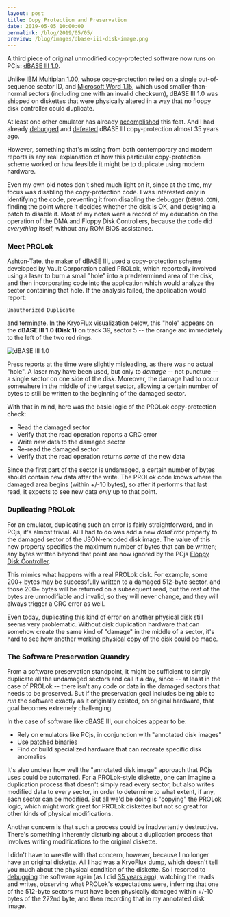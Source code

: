 ```yaml
---
layout: post
title: Copy Protection and Preservation
date: 2019-05-05 10:00:00
permalink: /blog/2019/05/05/
preview: /blog/images/dbase-iii-disk-image.png
---
```


A third piece of original unmodified copy-protected software now runs on PCjs:
[dBASE III 1.0](/software/pcx86/app/other/dbase3/1.0/).

Unlike [IBM Multiplan 1.00](/software/pcx86/app/ibm/multiplan/1.00/), whose copy-protection relied on a
single out-of-sequence sector ID, and [Microsoft Word 1.15](/software/pcx86/app/microsoft/word/1.15/), which
used smaller-than-normal sectors (including one with an invalid checksum), dBASE III 1.0 was shipped on
diskettes that were physically altered in a way that no floppy disk controller could duplicate.

At least one other emulator has already [accomplished](https://forum.winworldpc.com/discussion/9472/software-spotlight-dbase-iii-r1-0)
this feat.  And I had already [debugged](/documents/pcjs/programming/1984-09-16--DBASE_III_DEBUG.pdf)
and [defeated](/documents/pcjs/programming/1984-09-25--DBASE_III_PATCH.pdf) dBASE III copy-protection
almost 35 years ago.

However, something that's missing from both contemporary and modern reports is any real
explanation of how this particular copy-protection scheme worked or how feasible it might be to duplicate
using modern hardware.

Even my own old notes don't shed much light on it, since at the time, my focus
was disabling the copy-protection code.  I was interested only in identifying
the code, preventing it from disabling the debugger (`DEBUG.COM`), finding the point
where it decides whether the disk is OK, and designing a patch to disable it.
Most of my notes were a record of my education on the operation of the DMA and Floppy
Disk Controllers, because the code did *everything* itself, without any ROM BIOS assistance.

### Meet PROLok

Ashton-Tate, the maker of dBASE III, used a copy-protection scheme developed by Vault Corporation called
PROLok, which reportedly involved using a laser to burn a small "hole" into a predetermined area of the disk,
and then incorporating code into the application which would analyze the sector containing that hole.  If the
analysis failed, the application would report:

    Unauthorized Duplicate

and terminate.  In the KryoFlux visualization below, this "hole" appears on the **dBASE III 1.0 (Disk 1)**
on track 39, sector 5 -- the orange arc immediately to the left of the two red rings.

![dBASE III 1.0](/blog/images/dbase-iii-disk-image.png)

Press reports at the time were slightly misleading, as there was no actual "hole".  A laser may have
been used, but only to *damage* -- not puncture -- a single sector on one side of the disk.  Moreover, the
damage had to occur somewhere in the middle of the target sector, allowing a certain number of bytes to
still be written to the beginning of the damaged sector.

With that in mind, here was the basic logic of the PROLok copy-protection check:

- Read the damaged sector
- Verify that the read operation reports a CRC error
- Write *new* data to the damaged sector
- Re-read the damaged sector
- Verify that the read operation returns *some* of the new data

Since the first part of the sector is undamaged, a certain number of bytes should contain new data after
the write.  The PROLok code knows where the damaged area begins (within +/-10 bytes), so after it performs that
last read, it expects to see new data *only* up to that point.

### Duplicating PROLok

For an emulator, duplicating such an error is fairly straightforward, and in PCjs, it's almost trivial.
All I had to do was add a new *dataError* property to the damaged sector of the JSON-encoded disk image.  The
value of this new property specifies the maximum number of bytes that can be written; any bytes written
beyond that point are now ignored by the PCjs [Floppy Disk Controller](/machines/pcx86/lib/fdc.js).

This mimics what happens with a real PROLok disk.  For example, some 200+ bytes may be successfully written
to a damaged 512-byte sector, and those 200+ bytes will be returned on a subsequent read, but the rest of the bytes
are unmodifiable and invalid, so they will never change, and they will always trigger a CRC error as well.

Even today, duplicating this kind of error on another physical disk still seems very problematic.  Without disk
duplication hardware that can somehow create the same kind of "damage" in the middle of a sector, it's hard to
see how another working physical copy of the disk could be made.

### The Software Preservation Quandry

From a software preservation standpoint, it might be sufficient to simply duplicate all the undamaged sectors and
call it a day, since -- at least in the case of PROLok -- there isn't any code or data in the damaged sectors that
needs to be preserved.  But if the preservation goal includes being able to *run* the software exactly as it originally
existed, on original hardware, that goal becomes extremely challenging.

In the case of software like dBASE III, our choices appear to be:

- Rely on emulators like PCjs, in conjunction with "annotated disk images"
- Use [patched binaries](/software/pcx86/app/other/dbase3/1.0/#dbase-iii-disk-information)
- Find or build specialized hardware that can recreate specific disk anomalies

It's also unclear how well the "annotated disk image" approach that PCjs uses could be automated.  For a PROLok-style
diskette, one can imagine a duplication process that doesn't simply read every sector, but also writes modified data
to every sector, in order to determine to what extent, if any, each sector can be modified.  But all we'd be doing is
"copying" the PROLok logic, which might work great for PROLok diskettes but not so great for other kinds of physical
modifications.

Another concern is that such a process could be inadvertently destructive.  There's something inherently disturbing
about a duplication process that involves writing modifications to the original diskette.

I didn't have to wrestle with that concern, however, because I no longer have an original diskette.  All I had was a
KryoFlux dump, which doesn't tell you much about the physical condition of the diskette.  So I resorted to
[debugging](/software/pcx86/app/other/dbase3/1.0/#debugging-notes) the software again (as I did
[35 years ago](/documents/pcjs/programming/)), watching the reads and writes, observing what PROLok's expectations
were, inferring that one of the 512-byte sectors must have been physically damaged within +/-10 bytes of the 272nd byte,
and then recording that in my annotated disk image.
